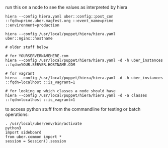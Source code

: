 
run this on a node to see the values as interpreted by hiera
```
hiera --config hiera.yaml uber::config::post_con ::fqdn=prime.uber.magfest.org ::event_name=prime ::environment=production

hiera --config /usr/local/puppet/hiera/hiera.yaml uber::nginx::hostname

# older stuff below

# for YOURSERVERNAMEHERE.com
hiera --config /usr/local/puppet/hiera/hiera.yaml -d -h uber_instances ::fqdn=YOUR.SERVER.HOSTNAME.COM

# for vagrant
hiera --config /usr/local/puppet/hiera/hiera.yaml -d -h uber_instances ::fqdn=localhost ::is_vagrant=1

# for looking up which classes a node should have
hiera --config /usr/local/puppet/hiera/hiera.yaml -d -a classes ::fqdn=localhost ::is_vagrant=1
```

to access python stuff from the commandline for testing or batch operations:
```
. /usr/local/uber/env/bin/activate
python3
import sideboard
from uber.common import * 
session = Session().session
```

